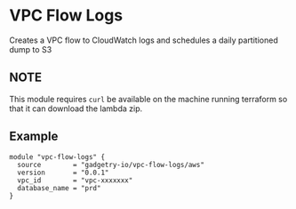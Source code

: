 # VPC Flow Logs
Creates a VPC flow to CloudWatch logs and schedules a daily partitioned dump to S3

## NOTE
This module requires `curl` be available on the machine running terraform so that it can download the lambda zip.

## Example

    module "vpc-flow-logs" {
      source        = "gadgetry-io/vpc-flow-logs/aws"
      version       = "0.0.1"
      vpc_id        = "vpc-xxxxxxx"
      database_name = "prd"
    }
